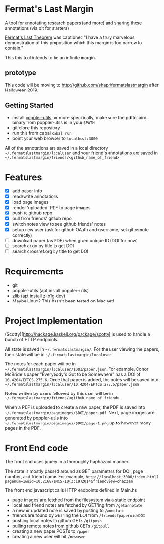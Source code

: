 # Fermat's Last Margin
A tool for annotating research papers (and more) and sharing those annotations (via git for starters)

[Fermat's Last Theorem](https://en.wikipedia.org/wiki/Fermat%27s_Last_Theorem) was captioned "I have a truly marvelous demonstration of this proposition which this margin is too narrow to contain."

This this tool intends to be an infinite margin.

## prototype
This code will be moving to http://github.com/shapr/fermatslastmargin after Halloween 2019.

## Getting Started
* install [poppler-utils](https://poppler.freedesktop.org/), or more specifically, make sure the pdftocairo binary from poppler-utils is in your `$PATH`
* git clone this repository
* run this from cabal `cabal run`
* point your web browser to `localhost:3000`

All of the annotations are saved in a local directory `~/.fermatslastmargin/localuser` and your friend's annotations are saved in `~/.fermatslastmargin/friends/<github_name_of_friend>`

# Features
- [X] add paper info
- [X] read/write annotations
- [X] load page images
- [X] render 'uploaded' PDF to page images
- [X] push to github repo
- [X] pull from friends' github repo
- [X] switch notes view to see github friends' notes
- [X] setup new user (ask for github OAuth and username, set git remote correctly)
- [ ] download paper (as PDF) when given unique ID (DOI for now)
- [ ] search arxiv by title to get DOI
- [ ] search crossref.org by title to get DOI

# Requirements
- git
- poppler-utils (apt install poppler-utils)
- zlib (apt install zlib1g-dev)
- Maybe Linux? This hasn't been tested on Mac yet!

# Project Implementation

(Scotty)[http://hackage.haskell.org/package/scotty] is used to handle a bunch of HTTP endpoints.

All state is saved in `~/.fermatslastmargin/`. For the user viewing the papers, their state will be in `~/.fermatslastmargin/localuser`.

The notes for each paper will be in `~/.fermatslastmargin/localuser/$DOI/paper.json`.
For example, Conor McBride's paper "Everybody's Got to be Somewhere" has a DOI of `10.4204/EPTCS.275.6`.
Once that paper is added, the notes will be saved into `~/.fermatslastmargin/localuser/10.4204/EPTCS.275.6/paper.json`

Notes written by users followed by this user will be in `~/.fermatslastmargin/friends/<github_name_of_friend>`

When a PDF is uploaded to create a new paper, the PDF is saved into `~/.fermatslastmargin/pageimages/$DOI/paper.pdf`.
Next, page images are generated by poppler-utils into `~/.fermatslastmargin/pageimages/$DOI/page-1.png` up to however many pages in the PDF.

# Front End code

The front end uses jquery in a thoroughly haphazard manner.

The state is mostly passed around as GET parameters for DOI, page number, and friend name.
For example, `http://localhost:3000/index.html?pagenum=1&uid=10.2168/LMCS-10(3:19)2014&friendview=chazzam`

The front end javascript calls HTTP endpoints defined in Main.hs.
- page images are fetched from the filesystem via a static endpoint
- local and friend notes are fetched by GET'ing from `/getannotate`
- a new or updated note is saved by posting to `/annotate`
- friends are found by GET'ing the DOI from `/friends?paperuid=DOI`
- pushing local notes to github GETs `/gitpush`
- pulling remote notes from github GETs `/gitpull`
- creating a new paper POSTs to `/paper`
- creating a new user will hit `/newuser`
